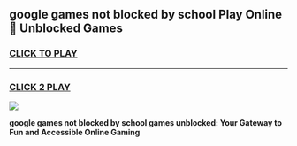 
## google games not blocked by school Play Online 👋 Unblocked Games
<h3>
<a href="https://news.freeplayer.one?title=google_games_not_blocked_by_school&ref=17GH">CLICK TO PLAY</a></h3>
<hr>

<h3>
<a href="https://news.freeplayer.one?title=google_games_not_blocked_by_school&ref=17GH">CLICK 2 PLAY</a>
  
</h3>

<a href="https://news.freeplayer.one?title=google_games_not_blocked_by_school&ref=17GH/"><img src="https://clearcache.store/games.png"></a>


**google games not blocked by school games unblocked: Your Gateway to Fun and Accessible Online Gaming**
